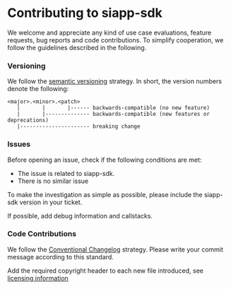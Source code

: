 Contributing to siapp-sdk
===================

We welcome and appreciate any kind of use case evaluations, feature requests,
bug reports and code contributions. To simplify cooperation, we follow the
guidelines described in the following.

### Versioning

We follow the [semantic versioning](https://semver.org/) strategy. In short, the version numbers denote the following:

```
<major>.<minor>.<patch>
   |       |       |------ backwards-compatible (no new feature)
   |       |-------------- backwards-compatible (new features or deprecations)
   |---------------------- breaking change
```

### Issues

Before opening an issue, check if the following conditions are met:

- The issue is related to siapp-sdk.
- There is no similar issue

To make the investigation as simple as possible, please include the siapp-sdk version in your ticket.

If possible, add debug information and callstacks.

### Code Contributions

We follow the [Conventional Changelog](https://www.conventionalcommits.org/en/) strategy.
Please write your commit message according to this standard.

Add the required copyright header to each new file introduced, see
  [licensing information](LICENSE) 
